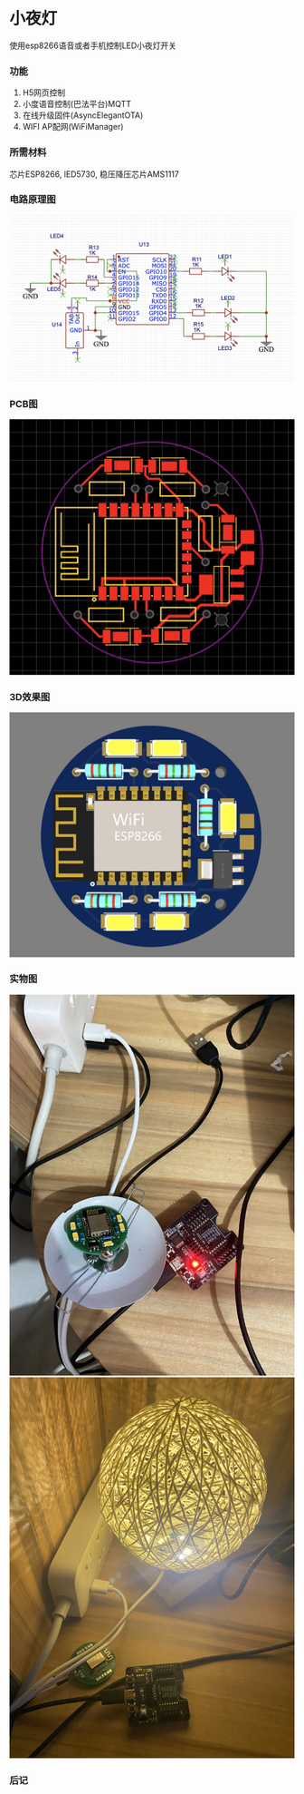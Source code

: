 # 小夜灯

使用esp8266语音或者手机控制LED小夜灯开关

### 功能

1. H5网页控制
2. 小度语音控制(巴法平台)MQTT
3. 在线升级固件(AsyncElegantOTA)
4. WIFI AP配网(WiFiManager)

### 所需材料

芯片ESP8266, lED5730, 稳压降压芯片AMS1117

### 电路原理图
![SCH](/imgs/sch.jpg)

### PCB图
![PCB](/imgs/pcb.jpg)

### 3D效果图
![3的效果图](/imgs/3d.jpg)

### 实物图
![3的效果图](/imgs/IMG_0436.JPG)
![3的效果图](/imgs/IMG_0439.JPG)

### 后记
